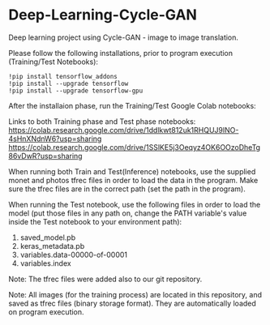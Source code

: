 # Deep-Learning-Cycle-GAN
Deep learning project using Cycle-GAN - image to image translation.

Please follow the following installations, prior to program execution (Training/Test Notebooks):

```
!pip install tensorflow_addons
!pip install --upgrade tensorflow
!pip install --upgrade tensorflow-gpu
```

After the installaion phase, run the Training/Test Google Colab notebooks:

Links to both Training phase and Test phase notebooks:
https://colab.research.google.com/drive/1ddlkwt812uk1RHQUJ9lNO-4sHnXNdnW6?usp=sharing
https://colab.research.google.com/drive/1SSlKE5j3Oeqyz4OK6OOzoDheTg86vDwR?usp=sharing

When running both Train and Test(Inference) notebooks, use the supplied monet and photos tfrec files in order to load the data in the program. Make sure the tfrec files are in the correct path (set the path in the program).

When running the Test notebook, use the following files in order to load the model (put those files in any path on, change the PATH variable's value inside the Test notebook to your environment path):
1) saved_model.pb
2) keras_metadata.pb
3) variables.data-00000-of-00001
4) variables.index

Note: The tfrec files were added also to our git repository.

Note: All images (for the training process) are located in this repository, and saved as tfrec files (binary storage format). They are automatically loaded on program execution.
